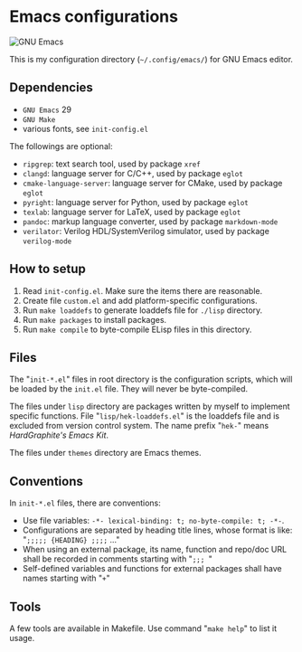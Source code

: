 # Emacs configurations

![GNU Emacs](https://www.gnu.org/software/emacs/images/emacs.png)

This is my configuration directory (`~/.config/emacs/`)
for GNU Emacs editor.

## Dependencies

- `GNU Emacs` 29
- `GNU Make`
- various fonts, see `init-config.el`

The followings are optional:

- `ripgrep`: text search tool, used by package `xref`
- `clangd`: language server for C/C++, used by package `eglot`
- `cmake-language-server`: language server for CMake, used by package `eglot`
- `pyright`: language server for Python, used by package `eglot`
- `texlab`: language server for LaTeX, used by package `eglot`
- `pandoc`: markup language converter, used by package `markdown-mode`
- `verilator`: Verilog HDL/SystemVerilog simulator, used by package `verilog-mode`

## How to setup

1. Read `init-config.el`. Make sure the items there are reasonable.
2. Create file `custom.el` and add platform-specific configurations.
3. Run `make loaddefs` to generate loaddefs file for `./lisp` directory.
4. Run `make packages` to install packages.
5. Run `make compile` to byte-compile ELisp files in this directory.

## Files

The "`init-*.el`" files in root directory is the configuration scripts,
which will be loaded by the `init.el` file.
They will never be byte-compiled.

The files under `lisp` directory are packages written by myself
to implement specific functions.
File "`lisp/hek-loaddefs.el`" is the loaddefs file
and is excluded from version control system.
The name prefix "`hek-`" means *HardGraphite's Emacs Kit*.

The files under `themes` directory are Emacs themes.

## Conventions

In `init-*.el` files, there are conventions:

- Use file variables: `-*- lexical-binding: t; no-byte-compile: t; -*-`.
- Configurations are separated by heading title lines,
whose format is like: "`;;;;; {HEADING} ;;;;` ..."
- When using an external package, its name, function and repo/doc URL
shall be recorded in comments starting with "`;;; `"
- Self-defined variables and functions for external packages
shall have names starting with "`+`"

## Tools

A few tools are available in Makefile.
Use command "`make help`" to list it usage.
